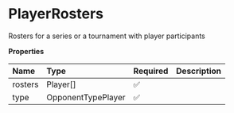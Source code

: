 # PlayerRosters

Rosters for a series or a tournament with player participants

**Properties**

| Name    | Type               | Required | Description |
| :------ | :----------------- | :------- | :---------- |
| rosters | Player[]           | ✅       |             |
| type    | OpponentTypePlayer | ✅       |             |

<!-- This file was generated by liblab | https://liblab.com/ -->
